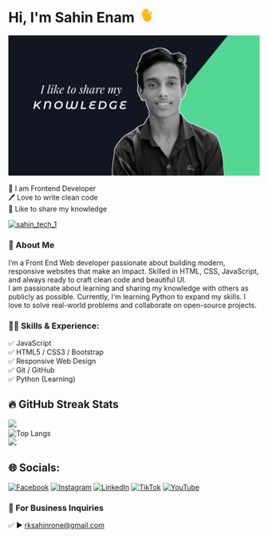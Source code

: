 # Hi, I'm Sahin Enam <img src="waving-hand1.gif" width="28" height="28" alt="waving hand"/>
[<img src='banner.jpg' alt='Sahin Shazi'>](https://github.com/SahinShaz)
<p>
👑 I am Frontend Developer <br> 
🖊️ Love to write clean code <br> 
🎤 Like to share my knowledge </p> 

<p align="left"> <a href="https://x.com/Sahin_Tech_1?s=09" target="blank"><img src="https://img.shields.io/twitter/follow/sahin_tech_1?logo=twitter&style=for-the-badge" alt="sahin_tech_1" /></a> </p>


### 🚀 About Me
I’m a Front End Web developer passionate about building modern, responsive websites that make an impact. Skilled in HTML, CSS, JavaScript, and always ready to craft clean code and beautiful UI.  
I am passionate about learning and sharing my knowledge with others as publicly as possible. Currently, I’m learning Python to expand my skills. I love to solve real-world problems and collaborate on open-source projects.  

### 👨‍💻 Skills & Experience: 
✅ JavaScript <br>
✅ HTML5 / CSS3 / Bootstrap <br>
✅ Responsive Web Design <br>
✅ Git / GitHub <br>
✅ Python (Learning) <br>

## 🔥 GitHub Streak Stats
![](https://github-readme-streak-stats.herokuapp.com/?user=SahinShazi&theme=radical&hide_border=false) <br/>
![Top Langs](https://github-readme-stats.vercel.app/api/top-langs/?username=SahinShazi&layout=compact&theme=tokyonight)<br/>
![](https://github-readme-stats.vercel.app/api?username=SahinShazi&theme=radical&hide_border=false&include_all_commits=true&count_private=true)

## 🌐 Socials:
[![Facebook](https://img.shields.io/badge/Facebook-%231877F2.svg?logo=Facebook&logoColor=white)](https://www.facebook.com/share/1Cd7TSsjD6/) 
[![Instagram](https://img.shields.io/badge/Instagram-%23E4405F.svg?logo=Instagram&logoColor=white)](https://www.instagram.com/sahinenam?igsh=MWY2bGlkam1qM2t6YQ==) 
[![LinkedIn](https://img.shields.io/badge/LinkedIn-%230077B5.svg?logo=linkedin&logoColor=white)](https://t.co/SOrlXs5nQS) [![TikTok](https://img.shields.io/badge/TikTok-%23000000.svg?logo=TikTok&logoColor=white)](https://www.tiktok.com/@sahinenam?_t=ZS-8yzHEc5owbq&_r=1) 
[![YouTube](https://img.shields.io/badge/YouTube-%23FF0000.svg?logo=YouTube&logoColor=white)](https://youtube.com/@sahintechnology?si=azBYE5RM8L7zawUJ)

### 📧 For Business Inquiries 
✅ ► rksahinrone@gmail.com

